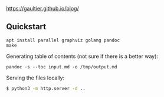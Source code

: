 https://gaultier.github.io/blog/


## Quickstart

```
apt install parallel graphviz golang pandoc
make
```

Generating table of contents (not sure if there is a better way):

```
pandoc -s --toc input.md -o /tmp/output.md
```

Serving the files locally:

```sh
$ python3 -m http.server -d ..
```
